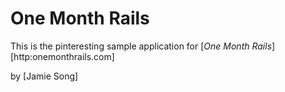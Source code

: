 # One Month Rails 

This is the pinteresting sample application for 
[*One Month Rails*][http:onemonthrails.com]

by [Jamie Song]